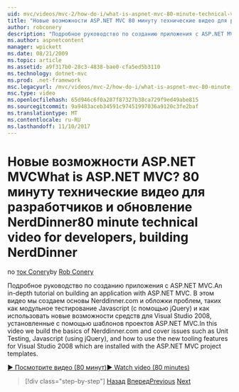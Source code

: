 ```yaml
---
uid: mvc/videos/mvc-2/how-do-i/what-is-aspnet-mvc-80-minute-technical-video-for-developers-building-nerddinner
title: "Новые возможности ASP.NET MVC 80 минуту технические видео для разработчиков и обновление NerdDinner | Документы Microsoft"
author: robconery
description: "Подробное руководство по созданию приложения с ASP.NET MVC. В этом видео мы создаем основные проблемы Nerddinner.com и обложки, такие как модульное тестирование..."
ms.author: aspnetcontent
manager: wpickett
ms.date: 08/21/2009
ms.topic: article
ms.assetid: a9f317b0-28c3-4838-bae0-cfa5ed5b3110
ms.technology: dotnet-mvc
ms.prod: .net-framework
msc.legacyurl: /mvc/videos/mvc-2/how-do-i/what-is-aspnet-mvc-80-minute-technical-video-for-developers-building-nerddinner
msc.type: video
ms.openlocfilehash: 65d946c6f0a287f87327b38ca729f9ed49abe815
ms.sourcegitcommit: 9a9483aceb34591c97451997036a9120c3fe2baf
ms.translationtype: MT
ms.contentlocale: ru-RU
ms.lasthandoff: 11/10/2017
---
```

<a name="what-is-aspnet-mvc-80-minute-technical-video-for-developers-building-nerddinner"></a><span data-ttu-id="47c2d-105">Новые возможности ASP.NET MVC</span><span class="sxs-lookup"><span data-stu-id="47c2d-105">What is ASP.NET MVC?</span></span> <span data-ttu-id="47c2d-106">80 минуту технические видео для разработчиков и обновление NerdDinner</span><span class="sxs-lookup"><span data-stu-id="47c2d-106">80 minute technical video for developers, building NerdDinner</span></span>
====================
<span data-ttu-id="47c2d-107">по [ток Conery](https://github.com/robconery)</span><span class="sxs-lookup"><span data-stu-id="47c2d-107">by [Rob Conery](https://github.com/robconery)</span></span>

<span data-ttu-id="47c2d-108">Подробное руководство по созданию приложения с ASP.NET MVC.</span><span class="sxs-lookup"><span data-stu-id="47c2d-108">An in-depth tutorial on building an application with ASP.NET MVC.</span></span> <span data-ttu-id="47c2d-109">В этом видео мы создаем основы Nerddinner.com и обложки проблем, таких как модульное тестирование Javascript (с помощью jQuery) и как использовать новые возможности средств для Visual Studio 2008, установленные с помощью шаблонов проектов ASP.NET MVC.</span><span class="sxs-lookup"><span data-stu-id="47c2d-109">In this video we build the basics of Nerddinner.com and cover issues such as Unit Testing, Javascript (using jQuery), and how to use the new tooling features for Visual Studio 2008 which are installed with the ASP.NET MVC project templates.</span></span>

[<span data-ttu-id="47c2d-110">&#9654; Посмотрите видео (80 минут)</span><span class="sxs-lookup"><span data-stu-id="47c2d-110">&#9654; Watch video (80 minutes)</span></span>](https://channel9.msdn.com/Blogs/ASP-NET-Site-Videos/what-is-aspnet-mvc-80-minute-technical-video-for-developers-building-nerddinner)

>[!div class="step-by-step"]
<span data-ttu-id="47c2d-111">[Назад](displaying-a-table-of-database-data.md)
[Вперед](why-aspnet-mvc-3-minute-overview-video-for-decision-makers.md)</span><span class="sxs-lookup"><span data-stu-id="47c2d-111">[Previous](displaying-a-table-of-database-data.md)
[Next](why-aspnet-mvc-3-minute-overview-video-for-decision-makers.md)</span></span>

